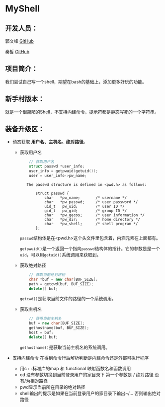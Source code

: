 # MyShell

## 开发人员：

郭文峰  [GitHub](<https://github.com/gdis5251>)

秦哲  [GitHub](<https://github.com/Qzhe>)

## 项目简介：

我们尝试自己写一个shell，期望在bash的基础上，添加更多好玩的功能。



## 新手村版本：

就是一个很简陋的Shell，不支持内建命令，提示符都是静态写死的一个字符串。



## 装备升级区：

- 动态获取 **用户名、主机名、绝对路径**。

  - 获取用户名

    ```cpp
        // 获取用户名
        struct passwd *user_info;
        user_info = getpwuid(getuid());
        user = user_info->pw_name;
    ```

           The passwd structure is defined in <pwd.h> as follows:
        
               struct passwd {
                   char   *pw_name;       /* username */
                   char   *pw_passwd;     /* user password */
                   uid_t   pw_uid;        /* user ID */
                   gid_t   pw_gid;        /* group ID */
                   char   *pw_gecos;      /* user information */
                   char   *pw_dir;        /* home directory */
                   char   *pw_shell;      /* shell program */
               };
    `passwd`结构体是在<pwd.h>这个头文件里包含着，内涵元素在上面都有。

    `getpwuid()`是一个返回一个指向`passwd`结构体的指针。它的参数是是一个`uid`，可以用`getuid()`系统调用来获取到。

  - 获取绝对路径

    ```cpp
        // 获取当前绝对路径
        char *buf = new char[BUF_SIZE];
        path = getcwd(buf, BUF_SIZE);
        delete[] buf;
    ```

    `getcwd()`是获取当前文件的路径的一个系统调用。

  - 获取主机名

    ```cpp
        // 获得当前主机名
        buf = new char[BUF_SIZE];
        gethostname(buf, BUF_SIZE);
        host = buf;
        delete[] buf;
    ```

    `gethostname()`是获取当前主机名的系统调用。
    
- 支持内建命令 在得到命令行后解析判断是内建命令还是外部可执行程序

  - 用c++标准库的map 和 functional 映射函数名和函数调用
  - cd 没有参数切换到当前登录用户的家目录下
    第一个参数是 / 绝对路径 没有/为相对路径
  - pwd显示当前所在目录的绝对路径
  - shell输出的提示是如果在当前登录用户的家目录下输出~/...
    否则输出绝对路径